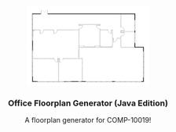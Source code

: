 <!-- DO WE NEED A LOGO?  WHY NOT! -->
<div align="center">
  <img src="images/ofp.jpg" alt="Awful Logo">

  <h3 align="center">Office Floorplan Generator (Java Edition)</h3>
  <p align="center">
    A floorplan generator for COMP-10019!
  </p>
</div>

